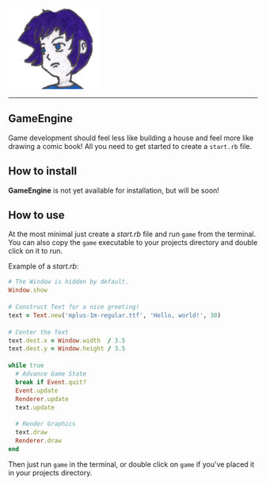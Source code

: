 ![Icon](Imgs/3.png)
***

## GameEngine

Game development should feel less like building a house and feel more like drawing a comic book!
All you need to get started to create a `start.rb` file.

## How to install

**GameEngine** is not yet available for installation, but will be soon!

## How to use

At the most minimal just create a *start.rb* file and run `game` from the terminal.
You can also copy the `game` executable to your projects directory and double click
on it to run.

Example of a *start.rb*:

```ruby
# The Window is hidden by default.
Window.show

# Construct Text for a nice greeting!
text = Text.new('mplus-1m-regular.ttf', 'Hello, world!', 30)

# Center the Text
text.dest.x = Window.width  / 3.5
text.dest.y = Window.height / 3.5

while true
  # Advance Game State
  break if Event.quit?
  Event.update
  Renderer.update
  text.update

  # Render Graphics
  text.draw
  Renderer.draw
end
```

Then just run `game` in the terminal, or double click on `game` if you've placed it
in your projects directory.
